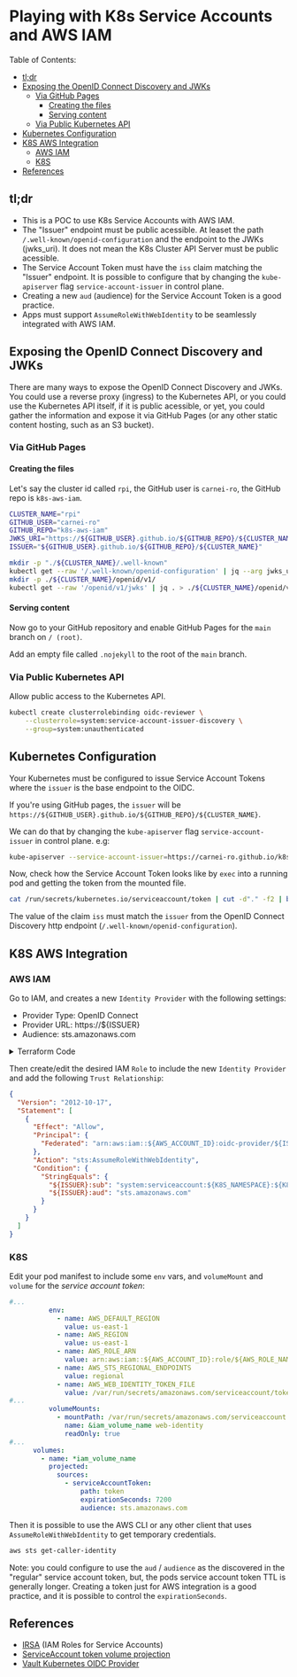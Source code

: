 # Playing with K8s Service Accounts and AWS IAM

Table of Contents:

- [tl;dr](#tldr)
- [Exposing the OpenID Connect Discovery and JWKs](#exposing-the-openid-connect-discovery-and-jwks)
  - [Via GitHub Pages](#via-github-pages)
    - [Creating the files](#creating-the-files)
    - [Serving content](#serving-content)
  - [Via Public Kubernetes API](#via-public-kubernetes-api)
- [Kubernetes Configuration](#kubernetes-configuration)
- [K8S AWS Integration](#k8s-aws-integration)
  - [AWS IAM](#aws-iam)
  - [K8S](#k8s)
- [References](#references)

## tl;dr

- This is a POC to use K8s Service Accounts with AWS IAM.
- The "Issuer" endpoint must be public acessible. At leaset the path `/.well-known/openid-configuration` and the endpoint to the JWKs (jwks_uri). It does not mean the K8s Cluster API Server must be public acessible.
- The Service Account Token must have the `iss` claim matching the "Issuer" endpoint. It is possible to configure that by changing the `kube-apiserver` flag `service-account-issuer` in control plane.
- Creating a new `aud` (audience) for the Service Account Token is a good practice.
- Apps must support `AssumeRoleWithWebIdentity` to be seamlessly integrated with AWS IAM.

## Exposing the OpenID Connect Discovery and JWKs

There are many ways to expose the OpenID Connect Discovery and JWKs. You could use a reverse proxy (ingress) to the Kubernetes API, or you could use the Kubernetes API itself, if it is public acessible, or yet, you could gather the information and expose it via GitHub Pages (or any other static content hosting, such as an S3 bucket).

### Via GitHub Pages

#### Creating the files

Let's say the cluster id called `rpi`, the GitHub user is `carnei-ro`, the GitHub repo is `k8s-aws-iam`.

```bash
CLUSTER_NAME="rpi"
GITHUB_USER="carnei-ro"
GITHUB_REPO="k8s-aws-iam"
JWKS_URI="https://${GITHUB_USER}.github.io/${GITHUB_REPO}/${CLUSTER_NAME}/openid/v1/jwks"
ISSUER="${GITHUB_USER}.github.io/${GITHUB_REPO}/${CLUSTER_NAME}"

mkdir -p "./${CLUSTER_NAME}/.well-known"
kubectl get --raw '/.well-known/openid-configuration' | jq --arg jwks_uri "${JWKS_URI}" '.jwks_uri=$jwks_uri' | jq --arg issuer "https://${ISSUER}" '.issuer=$issuer' > ./${CLUSTER_NAME}/.well-known/openid-configuration
mkdir -p ./${CLUSTER_NAME}/openid/v1/
kubectl get --raw '/openid/v1/jwks' | jq . > ./${CLUSTER_NAME}/openid/v1/jwks
```

#### Serving content

Now go to your GitHub repository and enable GitHub Pages for the `main` branch on `/ (root)`.

Add an empty file called `.nojekyll` to the root of the `main` branch.

### Via Public Kubernetes API

Allow public access to the Kubernetes API.

```bash
kubectl create clusterrolebinding oidc-reviewer \
    --clusterrole=system:service-account-issuer-discovery \
    --group=system:unauthenticated
```

## Kubernetes Configuration

Your Kubernetes must be configured to issue Service Account Tokens where the `issuer` is the base endpoint to the OIDC.

If you're using GitHub pages, the `issuer` will be `https://${GITHUB_USER}.github.io/${GITHUB_REPO}/${CLUSTER_NAME}`.

We can do that by changing the `kube-apiserver` flag `service-account-issuer` in control plane. e.g:

```bash
kube-apiserver --service-account-issuer=https://carnei-ro.github.io/k8s-aws-iam/rpi --service-account-key-file=/etc/kubernetes/ssl/sa.pub --service-account-lookup=True --service-account-signing-key-file=/etc/kubernetes/ssl/sa.key # many other flags ....
```

Now, check how the Service Account Token looks like by `exec` into a running pod and getting the token from the mounted file.

```bash
cat /run/secrets/kubernetes.io/serviceaccount/token | cut -d"." -f2 | base64 -d
```

The value of the claim `iss` must match the `issuer` from the OpenID Connect Discovery http endpoint (`/.well-known/openid-configuration`).

## K8S AWS Integration

### AWS IAM

Go to IAM, and creates a new `Identity Provider` with the following settings:

- Provider Type: OpenID Connect
- Provider URL: https://${ISSUER}
- Audience: sts.amazonaws.com

<details>
  <summary>Terraform Code</summary>

  ```terraform
  locals {
    issuer = "carnei-ro.github.io/k8s-aws-iam/rpi"

    url = format("https://%s", local.issuer)
  }

  data "tls_certificate" "this" {
    url = local.url
  }

  resource "aws_iam_openid_connect_provider" "this" {
    url             = local.url
    client_id_list  = ["sts.amazonaws.com"]
    thumbprint_list = [data.tls_certificate.this.certificates[0].sha1_fingerprint]
  }

  output "oidc_provider_arn" {
    value = aws_iam_openid_connect_provider.this.arn
  }

  output "oidc_provider_id" {
    value = aws_iam_openid_connect_provider.this.id
  }

  output "oidc_provider_url" {
    value = aws_iam_openid_connect_provider.this.url
  }
  ```
</details>

Then create/edit the desired IAM `Role` to include the new `Identity Provider` and add the following `Trust Relationship`:

```json
{
  "Version": "2012-10-17",
  "Statement": [
    {
      "Effect": "Allow",
      "Principal": {
        "Federated": "arn:aws:iam::${AWS_ACCOUNT_ID}:oidc-provider/${ISSUER}"
      },
      "Action": "sts:AssumeRoleWithWebIdentity",
      "Condition": {
        "StringEquals": {
          "${ISSUER}:sub": "system:serviceaccount:${K8S_NAMESPACE}:${K8S_SA_NAME}",
          "${ISSUER}:aud": "sts.amazonaws.com"
        }
      }
    }
  ]
}
```

### K8S

Edit your pod manifest to include some `env` vars, and `volumeMount` and `volume` for the _service account token_:

```yaml
#...
          env:
            - name: AWS_DEFAULT_REGION
              value: us-east-1
            - name: AWS_REGION
              value: us-east-1
            - name: AWS_ROLE_ARN
              value: arn:aws:iam::${AWS_ACCOUNT_ID}:role/${AWS_ROLE_NAME} # edit as needed
            - name: AWS_STS_REGIONAL_ENDPOINTS
              value: regional
            - name: AWS_WEB_IDENTITY_TOKEN_FILE
              value: /var/run/secrets/amazonaws.com/serviceaccount/token
#...
          volumeMounts:
            - mountPath: /var/run/secrets/amazonaws.com/serviceaccount
              name: &iam_volume_name web-identity
              readOnly: true
#...
      volumes:
        - name: *iam_volume_name
          projected:
            sources:
              - serviceAccountToken:
                  path: token
                  expirationSeconds: 7200
                  audience: sts.amazonaws.com
```

Then it is possible to use the AWS CLI or any other client that uses `AssumeRoleWithWebIdentity` to get temporary credentials.

```bash
aws sts get-caller-identity
```

Note: you could configure to use the `aud` / `audience` as the discovered in the "regular" service account token, but, the pods service account token TTL is generally longer. Creating a token just for AWS integration is a good practice, and it is possible to control the `expirationSeconds`.

## References

- [IRSA](https://docs.aws.amazon.com/eks/latest/userguide/iam-roles-for-service-accounts.html) (IAM Roles for Service Accounts)
- [ServiceAccount token volume projection](https://kubernetes.io/docs/tasks/configure-pod-container/configure-service-account/#serviceaccount-token-volume-projection)
- [Vault Kubernetes OIDC Provider](https://developer.hashicorp.com/vault/docs/auth/jwt/oidc-providers/kubernetes)
